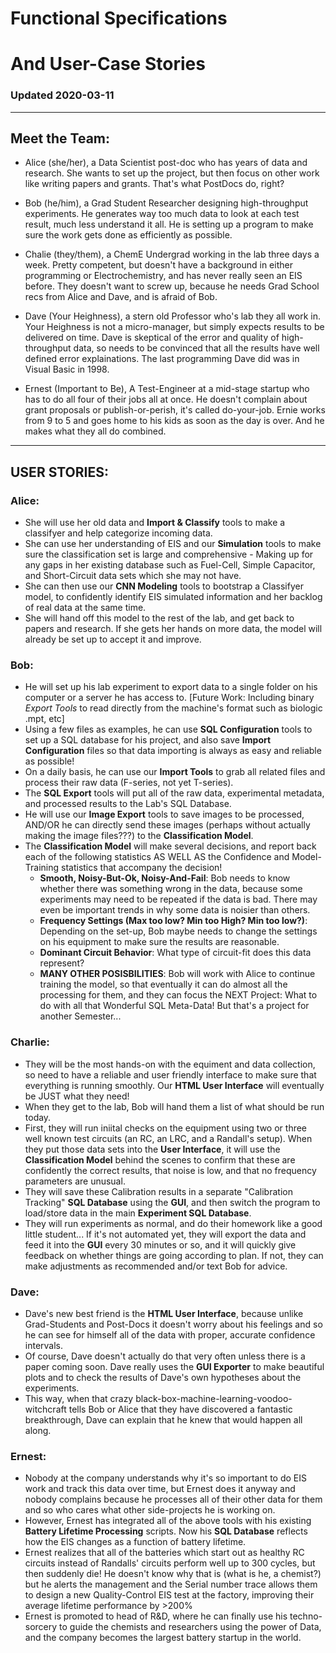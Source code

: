 # Functional Specifications
# And User-Case Stories
### __Updated 2020-03-11__
--------------------------------------------------------

## Meet the Team:
* Alice (she/her), a Data Scientist post-doc who has years of data and research. She wants to set up the project, but then focus on other work like writing papers and grants. That's what PostDocs do, right?

* Bob (he/him), a Grad Student Researcher designing high-throughput experiments. He generates way too much data to look at each test result, much less understand it all. He is setting up a program to make sure the work gets done as efficiently as possible. 

* Chalie (they/them), a ChemE Undergrad working in the lab three days a week. Pretty competent, but doesn't have a background in either programming or Electrochemistry, and has never really seen an EIS before. They doesn't want to screw up, because he needs Grad School recs from Alice and Dave, and is afraid of Bob.

* Dave (Your Heighness), a stern old Professor who's lab they all work in. Your Heighness is not a micro-manager, but simply expects results to be delivered on time. Dave is skeptical of the error and quality of high-throughput data, so needs to be convinced that all the results have well defined error explainations. The last programming Dave did was in Visual Basic in 1998.

* Ernest (Important to Be), A Test-Engineer at a mid-stage startup who has to do all four of their jobs all at once. He doesn't complain about grant proposals or publish-or-perish, it's called do-your-job. Ernie works from 9 to 5 and goes home to his kids as soon as the day is over. And he makes what they all do combined. 

---------------------------------------------------------

## USER STORIES:

### Alice:
 * She will use her old data and __Import & Classify__ tools to make a classifyer and help categorize incoming data.
 * She can use her understanding of EIS and our __Simulation__ tools to make sure the classification set is large and comprehensive - Making up for any gaps in her existing database such as Fuel-Cell, Simple Capacitor, and Short-Circuit data sets which she may not have.
 * She can then use our __CNN Modeling__ tools to bootstrap a Classifyer model, to confidently identify EIS simulated information and her backlog of real data at the same time.
 * She will hand off this model to the rest of the lab, and get back to papers and research. If she gets her hands on more data, the model will already be set up to accept it and improve.

### Bob: 
 * He will set up his lab experiment to export data to a single folder on his computer or a server he has access to. [Future Work: Including binary _Export Tools_ to read directly from the machine's format such as biologic .mpt, etc]
 * Using a few files as examples, he can use __SQL Configuration__ tools to set up a SQL database for his project, and also save __Import Configuration__ files so that data importing is always as easy and reliable as possible!
 * On a daily basis, he can use our __Import Tools__ to grab all related files and process their raw data (F-series, not yet T-series).
 * The __SQL Export__ tools will put all of the raw data, experimental metadata, and processed results to the Lab's SQL Database. 
 * He will use our __Image Export__ tools to save images to be processed, AND/OR he can directly send these images (perhaps without actually making the image files???) to the __Classification Model__.
 * The __Classification Model__ will make several decisions, and report back each of the following statistics AS WELL AS the Confidence and Model-Training statistics that accompany the decision!
	* __Smooth, Noisy-But-Ok, Noisy-And-Fail__: Bob needs to know whether there was something wrong in the data, because some experiments may need to be repeated if the data is bad. There may even be important trends in why some data is noisier than others.
	* __Frequency Settings (Max too low? Min too High? Min too low?)__: Depending on the set-up, Bob maybe needs to change the settings on his equipment to make sure the results are reasonable. 
	* __Dominant Circuit Behavior__: What type of circuit-fit does this data represent? 
	* __MANY OTHER POSISBILITIES__: Bob will work with Alice to continue training the model, so that eventually it can do almost all the processing for them, and they can focus the NEXT Project: What to do with all that Wonderful SQL Meta-Data! But that's a project for another Semester...

### Charlie: 
 * They will be the most hands-on with the equiment and data collection, so need to have a reliable and user friendly interface to make sure that everything is running smoothly. Our __HTML User Interface__ will eventually be JUST what they need!
 * When they get to the lab, Bob will hand them a list of what should be run today. 
 * First, they will run iniital checks on the equipment using two or three well known test circuits (an RC, an LRC, and a Randall's setup). When they put those data sets into the __User Interface__, it will use the __Classification Model__ behind the scenes to confirm that these are confidently the correct results, that noise is low, and that no frequency parameters are unusual. 
 * They will save these Calibration results in a separate "Calibration Tracking" __SQL Database__ using the __GUI__, and then switch the program to load/store data in the main __Experiment SQL Database__. 
 * They will run experiments as normal, and do their homework like a good little student... If it's not automated yet, they will export the data and feed it into the __GUI__ every 30 minutes or so, and it will quickly give feedback on whether things are going according to plan. If not, they can make adjustments as recommended and/or text Bob for advice. 

### Dave: 
 * Dave's new best friend is the __HTML User Interface__, because unlike Grad-Students and Post-Docs it doesn't worry about his feelings and so he can see for himself all of the data with proper, accurate confidence intervals. 
 * Of course, Dave doesn't actually do that very often unless there is a paper coming soon. Dave really uses the __GUI Exporter__ to make beautiful plots and to check the results of Dave's own hypotheses about the experiments. 
 * This way, when that crazy black-box-machine-learning-voodoo-witchcraft tells Bob or Alice that they have discovered a fantastic breakthrough, Dave can explain that he knew that would happen all along.

### Ernest: 
 * Nobody at the company understands why it's so important to do EIS work and track this data over time, but Ernest does it anyway and nobody complains because he processes all of their other data for them and so who cares what other side-projects he is working on.
 * However, Ernest has integrated all of the above tools with his existing __Battery Lifetime Processing__ scripts. Now his __SQL Database__ reflects how the EIS changes as a function of battery lifetime. 
 * Ernest realizes that all of the batteries which start out as healthy RC circuits instead of Randalls' circuits perform well up to 300 cycles, but then suddenly die! He doesn't know why that is (what is he, a chemist?) but he alerts the management and the Serial number trace allows them to design a new Quality-Control EIS test at the factory, improving their average lifetime performance by >200%
 * Ernest is promoted to head of R&D, where he can finally use his techno-sorcery to guide the chemists and researchers using the power of Data, and the company becomes the largest battery startup in the world. 
